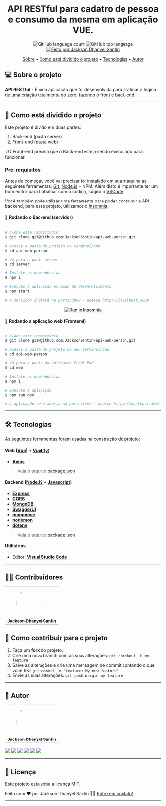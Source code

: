 <h1 align="center"> 
	API RESTful para cadatro de pessoa e consumo da mesma em aplicação VUE. 
</h1>

<p align="center">
  <img alt="GitHub language count" src="https://img.shields.io/github/languages/count/JacksonSantin/api-web-person?color=%238257E5">

  <img alt="GitHub top language" src="https://img.shields.io/github/languages/top/JacksonSantin/api-web-person?color=%238257E5">

  <a href="https://rocketseat.com.br">
    <img alt="Feito por Jackson Dhanyel Santin" src="https://img.shields.io/badge/feito%20por-Jackson-%238257E5">
  </a>
</p>

<p align="center">
 <a href="#-sobre-o-projeto">Sobre</a> •
 <a href="#-como-está-dividido-o-projeto">Como está dividido o projeto</a> • 
 <a href="#-tecnologias">Tecnologias</a> •  
 <a href="#-autor">Autor</a> 
</p>

## 💻 Sobre o projeto

**API RESTful** - É uma aplicação que foi desenvolvida para praticar a lógica de uma criação totalmente do zero, fazendo o front e back-end.

---

## 🚀 Como está dividido o projeto

Este projeto é divido em duas partes:

1. Back-end (pasta server)
2. Front-end (pasta web)

💡O Front-end precisa que o Back-end esteja sendo executado para funcionar.

### Pré-requisitos

Antes de começar, você vai precisar ter instalado em sua máquina as seguintes ferramentas:
[Git](https://git-scm.com), [Node.js](https://nodejs.org/en/) + NPM.
Além disto é importante ter um bom editor para trabalhar com o código, sugiro o [VSCode](https://code.visualstudio.com/)

Você também pode utilizar uma ferramenta para poder consumir a API backend, para esse projeto, utilizamos o [Insomnia](https://insomnia.rest/).

#### 🎲 Rodando o Backend (servidor)

```bash

# Clone este repositório
$ git clone git@github.com:JacksonSantin/api-web-person.git

# Acesse a pasta do projeto no terminal/cmd
$ cd api-web-person

# Vá para a pasta server
$ cd server

# Instale as dependências
$ npm i

# Execute a aplicação em modo de desenvolvimento
$ npm start

# O servidor inciará na porta:3000 - acesse http://localhost:3000

```

<p align="center">
  <a href="https://github.com/JacksonSantin/api-web-person/blob/master/Insomnia_API_Person.json" target="_blank"><img src="https://insomnia.rest/images/run.svg" alt="Run in Insomnia"></a>
</p>

#### 🧭 Rodando a aplicação web (Frontend)

```bash

# Clone este repositório
$ git clone git@github.com:JacksonSantin/api-web-person.git

# Acesse a pasta do projeto no seu terminal/cmd
$ cd api-web-person

# Vá para a pasta da aplicação Front End
$ cd web

# Instale as dependências
$ npm i

# Execute a aplicação
$ npm run dev

# A aplicação será aberta na porta:3001 - acesse http://localhost:3001

```
---

## 🛠 Tecnologias

As seguintes ferramentas foram usadas na construção do projeto:

#### **Web** ([Vue](https://vuejs.org/)) + [Vuetify](https://vuetifyjs.com/en/))

- **[Axios](https://github.com/axios/axios)**

> Veja o arquivo [package.json](https://github.com/JacksonSantin/api-web-person/blob/main/web/package.json)

#### **Backend** ([NodeJS](https://nodejs.org/en/) + [Javascript](https://www.javascript.com/))

- **[Express](https://expressjs.com/)**
- **[CORS](https://expressjs.com/en/resources/middleware/cors.html)**
- **[MongoDB](https://www.mongodb.com/atlas/database)**
- **[SwaggerUI](https://swagger.io/tools/swagger-ui/)**
- **[mongoose](https://mongoosejs.com/)**
- **[nodemon](https://nodemon.io/)**
- **[dotenv](https://www.dotenv.org/)**

> Veja o arquivo [package.json](https://github.com/JacksonSantin/api-web-person/blob/main/server/package.json)

#### **Utilitários**

- Editor: **[Visual Studio Code](https://code.visualstudio.com/)**

---
## 👨‍💻 Contribuidores

<table>
  <tr>
    <td align="center"><a href="https://curriculo-vitae-web.web.app/"><img style="border-radius: 50%;" src="https://avatars.githubusercontent.com/u/30778051?v=4" width="100px;" alt=""/><br /><sub><b>Jackson Dhanyel Santin</b></sub></a></td>
  </tr>
</table>

## 💪 Como contribuir para o projeto

1. Faça um **fork** do projeto.
2. Crie uma nova branch com as suas alterações: `git checkout -b my-feature`
3. Salve as alterações e crie uma mensagem de commit contando o que você fez: `git commit -m "feature: My new feature"`
4. Envie as suas alterações: `git push origin my-feature`

---

## 🦸 Autor

<table>
  <tr>
    <td align="center"><a href="https://curriculo-vitae-web.web.app/"><img style="border-radius: 50%;" src="https://avatars.githubusercontent.com/u/30778051?v=4" width="100px;" alt=""/><br /><sub><b>Jackson Dhanyel Santin</b></sub></a></td>
  </tr>
</table>

<a href="https://instagram.com/jackson_santin" target="_blank"><img src="https://img.shields.io/badge/-Instagram-%23E4405F?style=for-the-badge&logo=instagram&logoColor=white" target="_blank"></a>
<a href="https://twitter.com/dhanyeljack" target="_blank"><img src="https://img.shields.io/badge/Twitter-1d9bf0?style=for-the-badge&logo=twitter&logoColor=white" target="_blank"></a>
<a href="https://fb.com/jackson.santin.52" target="_blank"><img src="https://img.shields.io/badge/Facebook-1877f2?style=for-the-badge&logo=facebook&logoColor=white" target="_blank"></a> 
<a href = "mailto:jackdhanyelsn@gmail.com"><img src="https://img.shields.io/badge/-Gmail-%23333?style=for-the-badge&logo=gmail&logoColor=white" target="_blank"></a>
<a href="https://www.linkedin.com/in/jackson-dhanyel-santin" target="_blank"><img src="https://img.shields.io/badge/-LinkedIn-%230077B5?style=for-the-badge&logo=linkedin&logoColor=white" target="_blank"></a> 
<a href="https://curriculum-vitae-jacksonsantin.vercel.app" target="_blank"><img src="https://img.shields.io/badge/-JDS SISTEMAS-333333?style=for-the-badge&logo=web&logoColor=white" target="_blank"></a> 

---

## 📝 Licença

Este projeto esta sobe a licença [MIT](https://github.com/JacksonSantin/api-web-person/blob/master/LICENSE).

Feito com ❤️ por Jackson Dhanyel Santin 👋🏽 [Entre em contato!](https://curriculo-vitae-web.web.app)

---
